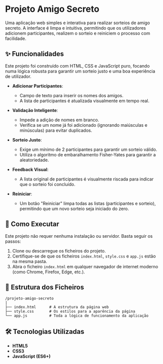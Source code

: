 # Projeto Amigo Secreto

Uma aplicação web simples e interativa para realizar sorteios de amigo secreto. A interface é limpa e intuitiva, permitindo que os utilizadores adicionem participantes, realizem o sorteio e reiniciem o processo com facilidade.

## ✨ Funcionalidades

Este projeto foi construído com HTML, CSS e JavaScript puro, focando numa lógica robusta para garantir um sorteio justo e uma boa experiência de utilizador.

* **Adicionar Participantes**:
  * Campo de texto para inserir os nomes dos amigos.
  * A lista de participantes é atualizada visualmente em tempo real.

* **Validação Inteligente**:
  * Impede a adição de nomes em branco.
  * Verifica se um nome já foi adicionado (ignorando maiúsculas e minúsculas) para evitar duplicados.

* **Sorteio Justo**:
  * Exige um mínimo de 2 participantes para garantir um sorteio válido.
  * Utiliza o algoritmo de embaralhamento Fisher-Yates para garantir a aleatoriedade.


* **Feedback Visual**:
  * A lista original de participantes é visualmente riscada para indicar que o sorteio foi concluído.

* **Reiniciar**:
  * Um botão "Reiniciar" limpa todas as listas (participantes e sorteio), permitindo que um novo sorteio seja iniciado do zero.

## 🚀 Como Executar

Este projeto não requer nenhuma instalação ou servidor. Basta seguir os passos:

1. Clone ou descarregue os ficheiros do projeto.
2. Certifique-se de que os ficheiros `index.html`, `style.css` e `app.js` estão na mesma pasta.
3. Abra o ficheiro `index.html` em qualquer navegador de internet moderno (como Chrome, Firefox, Edge, etc.).

## 📂 Estrutura dos Ficheiros

```
/projeto-amigo-secreto
|
├── index.html      # A estrutura da página web
├── style.css       # Os estilos para a aparência da página
└── app.js          # Toda a lógica de funcionamento da aplicação
```

## 🛠️ Tecnologias Utilizadas

* **HTML5**
* **CSS3**
* **JavaScript (ES6+)**
